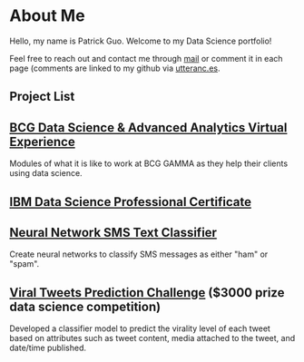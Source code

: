 # About Me

Hello, my name is Patrick Guo. Welcome to my Data Science portfolio!

Feel free to reach out and contact me through [mail](mailto:shpatrickguo@gmail.com) or comment it in each page (comments are linked to my github via [utteranc.es](https://utteranc.es/).

## Project List

## [BCG Data Science & Advanced Analytics Virtual Experience](https://www.theforage.com/virtual-internships/Tcz8gTtprzAS4xSoK?ref=sdTWCZYMLpp9k5w7g)

Modules of what it is like to work at BCG GAMMA as they help their clients using data science.

## [IBM Data Science Professional Certificate](https://github.com/shpatrickguo/datascience-projects/tree/main/IBM%20Data%20Science%20Professional%20Certificate)

## [Neural Network SMS Text Classifier](https://github.com/shpatrickguo/datascience-projects/tree/main/Neural%20Network%20SMS%20Text%20Classifier)

Create neural networks to classify SMS messages as either "ham" or "spam".

## [Viral Tweets Prediction Challenge](https://github.com/shpatrickguo/bitgrit/tree/main/Viral%20Tweets%20Prediction%20Challenge) ($3000 prize data science competition)

Developed a classifier model to predict the virality level of each tweet based on attributes such as tweet content, media attached to the tweet, and date/time published.
